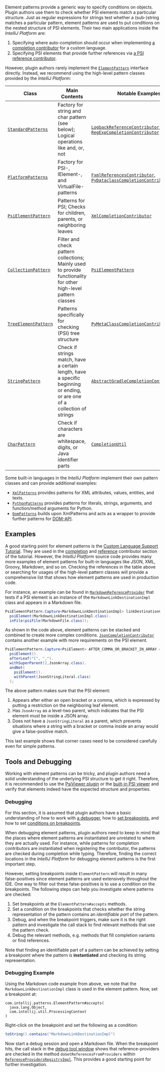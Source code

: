 [//]: # (title: Element Patterns)

<!-- Copyright 2000-2021 JetBrains s.r.o. and other contributors. Use of this source code is governed by the Apache 2.0 license that can be found in the LICENSE file. -->

Element patterns provide a generic way to specify conditions on objects. Plugin authors use them to check whether PSI elements match a particular structure. Just as regular expressions for strings test whether a (sub-)string matches a particular pattern, element patterns are used to put conditions on the nested structure of PSI elements. Their two main applications inside the _IntelliJ Platform_ are:

1. Specifying where auto-completion should occur when implementing [a completion contributor](completion_contributor.md) for a custom language.
2. Specifying PSI elements that provide further references via [a PSI reference contributor](psi_references.md#contributed-references).

However, plugin authors rarely implement the [`ElementPattern`](upsource:///platform/core-api/src/com/intellij/patterns/ElementPattern.java) interface directly.
Instead, we recommend using the high-level pattern classes provided by the _IntelliJ Platform_:

| Class                                    | Main Contents                                                                                                             | Notable Examples                                                                                                                              |
| ---------------------------------------- | ------------------------------------------------------------------------------------------------------------------------- | --------------------------------------------------------------------------------------------------------------------------------------------- |
| [`StandardPatterns`](upsource:///platform/core-api/src/com/intellij/patterns/StandardPatterns.java)     | Factory for string and char pattern (see below); Logical operations like and, or, not                                     | [`LogbackReferenceContributor.kt`](upsource:///plugins/groovy/src/org/jetbrains/plugins/groovy/ext/logback/LogbackReferenceContributor.kt), [`RegExpCompletionContributor`](upsource:///RegExpSupport/src/org/intellij/lang/regexp/RegExpCompletionContributor.java)                                 |
| [`PlatformPatterns`](upsource:///platform/core-api/src/com/intellij/patterns/PlatformPatterns.java)     | Factory for PSI-, IElement-, and VirtualFile-patterns                                                                      | [`FxmlReferencesContributor`](upsource:///plugins/javaFX/src/org/jetbrains/plugins/javaFX/fxml/refs/FxmlReferencesContributor.java), [`PyDataclassCompletionContributor.kt`](upsource:///python/python-psi-impl/src/com/jetbrains/python/codeInsight/completion/PyDataclassCompletionContributor.kt) |
| [`PsiElementPattern`](upsource:///platform/core-api/src/com/intellij/patterns/PsiElementPattern.java)   | Patterns for PSI; Checks for children, parents, or neighboring leaves                                                     | [`XmlCompletionContributor`](upsource:///xml/impl/src/com/intellij/codeInsight/completion/XmlCompletionContributor.java)                                                           |
| [`CollectionPattern`](upsource:///platform/core-api/src/com/intellij/patterns/CollectionPattern.java)   | Filter and check pattern collections; Mainly used to provide functionality for other high-level pattern classes           | [`PsiElementPattern`](upsource:///platform/core-api/src/com/intellij/patterns/PsiElementPattern.java)                                                                                                                                                                                               |
| [`TreeElementPattern`](upsource:///platform/core-api/src/com/intellij/patterns/TreeElementPattern.java) | Patterns specifically for checking (PSI) tree structure                                                                   | [`PyMetaClassCompletionContributor`](upsource:///python/python-psi-impl/src/com/jetbrains/python/codeInsight/completion/PyMetaClassCompletionContributor.java)                                                                                                                                      |
| [`StringPattern`](upsource:///platform/core-api/src/com/intellij/patterns/StringPattern.java)           | Check if strings match, have a certain length, have a specific beginning or ending, or are one of a collection of strings | [`AbstractGradleCompletionContributor.kt`](upsource:///plugins/gradle/java/src/codeInsight/AbstractGradleCompletionContributor.kt)                                                                                                                                                                  |
| [`CharPattern`](upsource:///platform/core-api/src/com/intellij/patterns/CharPattern.java)               | Check if characters are whitespace, digits, or Java identifier parts                                                      | [`CompletionUtil`](upsource:///platform/analysis-impl/src/com/intellij/codeInsight/completion/CompletionUtil.java)                                                                                                                                                                                  |

Some built-in languages in the _IntelliJ Platform_ implement their own pattern classes and can provide additional examples:

- [`XmlPatterns`](upsource:///xml/xml-psi-api/src/com/intellij/patterns/XmlPatterns.java) provides patterns for XML attributes, values, entities, and texts.
- [`PythonPatterns`](upsource:///python/src/com/jetbrains/python/patterns/PythonPatterns.java) provides patterns for literals, strings, arguments, and function/method arguments for Python.
- [`DomPatterns`](upsource:///xml/dom-openapi/src/com/intellij/patterns/DomPatterns.java) builds upon XmlPatterns and acts as a wrapper to provide further patterns for [DOM-API](xml_dom_api.md).

## Examples

A good starting point for element patterns is the [Custom Language Support Tutorial](custom_language_support_tutorial.md).
They are used in the [completion](completion_contributor.md#define-a-completion-contributor) and [reference](reference_contributor.md#define-a-reference-contributor) contributor section of the tutorial.
However, the _IntelliJ Platform_ source code provides many more examples of element patterns for built-in languages like JSON, XML, Groovy, Markdown, and so on.
Checking the references in the table above or searching for usages of the high-level pattern classes will provide a comprehensive list that shows how element patterns are used in production code.

For instance, an example can be found in [`MarkdownReferenceProvider`](upsource:///plugins/markdown/src/org/intellij/plugins/markdown/lang/references/MarkdownReferenceProvider.java) that tests if a PSI element is an instance of the `MarkdownLinkDestinationImpl` class and appears in a Markdown file.

```java
PsiElementPattern.Capture<MarkdownLinkDestinationImpl> linkDestinationCapture =
  psiElement(MarkdownLinkDestinationImpl.class).
  inFile(psiFile(MarkdownFile.class));
```

As shown in the code above, element patterns can be stacked and combined to create more complex conditions.
[`JsonCompletionContributor`](upsource:///json/src/com/intellij/json/codeinsight/JsonCompletionContributor.java) contains another example with more requirements on the PSI element.

```java
PsiElementPattern.Capture<PsiElement> AFTER_COMMA_OR_BRACKET_IN_ARRAY =
  psiElement().
  afterLeaf("[", ",").
  withSuperParent(2,JsonArray.class).
  andNot(
    psiElement().
    withParent(JsonStringLiteral.class)
  );
```

The above pattern makes sure that the PSI element:

1. Appears after either an open bracket or a comma, which is expressed by putting a restriction on the neighboring leaf element.
2. Has `JsonArray` as a level-two parent, which indicates that the PSI element must be inside a JSON array.
3. Does not have a `JsonStringLiteral` as a parent, which prevents situations where a string with a bracket or comma inside an array would give a false-positive match.

This last example shows that corner cases need to be considered carefully even for simple patterns.

## Tools and Debugging

Working with element patterns can be tricky, and plugin authors need a solid understanding of the underlying PSI structure to get it right.
Therefore, it is recommended to use the [PsiViewer plugin](https://plugins.jetbrains.com/plugin/227-psiviewer) or the [built-in PSI viewer](https://www.jetbrains.com/help/idea/psi-viewer.html) and verify that elements indeed have the expected structure and properties.

### Debugging

For this section, it is assumed that plugin authors have a basic understanding of how to work with [a debugger](https://www.jetbrains.com/help/idea/debugging-code.html), how to [set breakpoints](https://www.jetbrains.com/help/idea/using-breakpoints.html#set-breakpoints), and how to set [conditions on breakpoints](https://www.jetbrains.com/help/idea/using-breakpoints.html#properties).

When debugging element patterns, plugin authors need to keep in mind that the places where element patterns are instantiated are unrelated to where they are actually used.
For instance, while patterns for completion contributors are instantiated when registering the contributor, the patterns are checked during completion while typing.
Therefore, finding the correct locations in the _IntelliJ Platform_ for debugging element patterns is the first important step.

However, setting breakpoints inside `ElementPattern` will result in many false-positives since element patterns are used extensively throughout the IDE.
One way to filter out these false-positives is to use a condition on the breakpoints.
The following steps can help you investigate where patterns are checked:

1. Set breakpoints at the `ElementPattern#accepts` methods.
2. Set a condition on the breakpoints that checks whether the string representation of the pattern contains an _identifiable part_ of the pattern.
3. Debug, and when the breakpoint triggers, make sure it is the right pattern and investigate the call stack to find relevant methods that use the pattern check.
4. Debug the relevant methods, e.g. methods that fill completion variants or find references.

Note that finding an identifiable part of a pattern can be achieved by setting a breakpoint where the pattern is **instantiated** and checking its string representation.

### Debugging Example

Using the Markdown code example from above, we note that the `MarkdownLinkDestinationImpl` class is used in the element pattern.
Now, set a breakpoint at:

```text
com.intellij.patterns.ElementPattern#accepts(
  java.lang.Object,
  com.intellij.util.ProcessingContext
)
```

Right-click on the breakpoint and set the following as a condition:

```java
toString().contains("MarkdownLinkDestinationImpl")
```

Now start a debug session and open a Markdown file.
When the breakpoint hits, the call stack in the [debug tool window](https://www.jetbrains.com/help/idea/debug-tool-window.html) shows that reference-providers are checked in the method `doGetReferencesFromProviders` within [`ReferenceProvidersRegistryImpl`](upsource:///platform/core-impl/src/com/intellij/psi/impl/source/resolve/reference/ReferenceProvidersRegistryImpl.java).
This provides a good starting point for further investigation.
